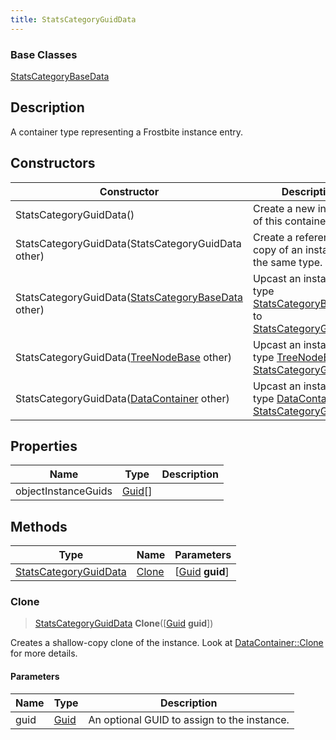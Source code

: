 ```yaml
---
title: StatsCategoryGuidData
---
```

### Base Classes

[StatsCategoryBaseData](StatsCategoryBaseData)

## Description

A container type representing a Frostbite instance entry.

## Constructors

| Constructor                                                                      | Description                                                                                                                       |
| -------------------------------------------------------------------------------- | --------------------------------------------------------------------------------------------------------------------------------- |
| StatsCategoryGuidData()                                                          | Create a new instance of this container type.                                                                                     |
| StatsCategoryGuidData(StatsCategoryGuidData other)                               | Create a reference copy of an instance of the same type.                                                                          |
| StatsCategoryGuidData([StatsCategoryBaseData](StatsCategoryBaseData) other)      | Upcast an instance of type [StatsCategoryBaseData](StatsCategoryBaseData) to [StatsCategoryGuidData](StatsCategoryGuidData).      |
| StatsCategoryGuidData([TreeNodeBase](TreeNodeBase) other)                        | Upcast an instance of type [TreeNodeBase](TreeNodeBase) to [StatsCategoryGuidData](StatsCategoryGuidData).                        |
| StatsCategoryGuidData([DataContainer](/vext/ref/shared/class/datacontainer) other) | Upcast an instance of type [DataContainer](/vext/ref/shared/class/datacontainer) to [StatsCategoryGuidData](StatsCategoryGuidData). |

## Properties

| Name                | Type                                  | Description |
| ------------------- | ------------------------------------- | ----------- |
| objectInstanceGuids | [Guid](/vext/ref/shared/class/guid)\[\] |             |

## Methods

| Type                                           | Name            | Parameters                                     |
| ---------------------------------------------- | --------------- | ---------------------------------------------- |
| [StatsCategoryGuidData](StatsCategoryGuidData) | [Clone](#clone) | \[[Guid](/vext/ref/shared/class/guid) **guid**\] |

### Clone

> [StatsCategoryGuidData](StatsCategoryGuidData) **Clone**(\[[Guid](/vext/ref/shared/class/guid) **guid**\])

Creates a shallow-copy clone of the instance. Look at [DataContainer::Clone](/vext/ref/shared/class/datacontainer#clone) for more details.

#### Parameters

| Name | Type         | Description                                 |
| ---- | ------------ | ------------------------------------------- |
| guid | [Guid](Guid) | An optional GUID to assign to the instance. |
